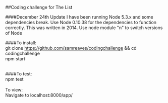 ##Coding challenge for The List

####December 24th Update
I have been running Node 5.3.x and some dependencies break. Use Node 0.10.38 for the dependencies to function correctly. This was written in 2014. Use node module "n" to switch versions of Node 


####To install:
<br/>
git clone https://github.com/samreaves/codingchallenge && cd codingchallenge
<br/>
npm start
<br/><br/>

####To test:
<br/>
npm test
<br/><br/>
To view:
<br/>
Navigate to localhost:8000/app/
